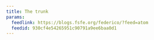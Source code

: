 ```yaml
---
title: The trunk
params:
  feedlink: https://blogs.fsfe.org/federico/?feed=atom
  feedid: 930cf4e54265951c90791a9ee6baa0d1
---
```

